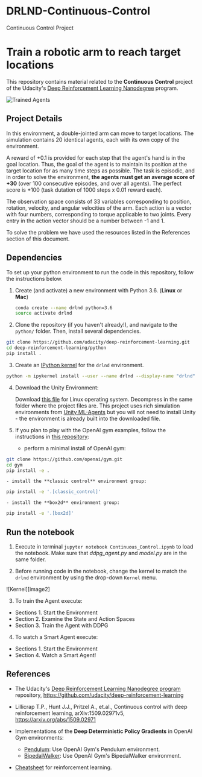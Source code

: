 # DRLND-Continuous-Control
Continuous Control Project

[//]: # (Image References)



# Train a robotic arm to reach target locations

This repository contains material related to the **Continuous Control** project of the Udacity's [Deep Reinforcement Learning Nanodegree](https://www.udacity.com/course/deep-reinforcement-learning-nanodegree--nd893) program.  

![Trained Agents](./images/scene.png)



## Project Details

In this environment, a double-jointed arm can move to target locations. The simulation contains 20 identical agents, each with its own copy of the environment.

A reward of +0.1 is provided for each step that the agent's hand is in the goal location. Thus, the goal of the agent is to maintain its position at the target location for as many time steps as possible. The task is episodic, and in order to solve the environment, **the agents must get an average score of +30** (over 100 consecutive episodes, and over all agents). The perfect score is +100 (task dutation of 1000 steps x 0.01 reward each).

The observation space consists of 33 variables corresponding to position, rotation, velocity, and angular velocities of the arm. Each action is a vector with four numbers, corresponding to torque applicable to two joints. Every entry in the action vector should be a number between -1 and 1.

To solve the problem we have used the resources listed in the References section of this document.

## Dependencies

To set up your python environment to run the code in this repository, follow the instructions below.

1. Create (and activate) a new environment with Python 3.6. (__Linux__ or __Mac__)
	```bash
	conda create --name drlnd python=3.6
	source activate drlnd
	```

2. Clone the repository (if you haven't already!), and navigate to the `python/` folder.  Then, install several dependencies.
```bash
git clone https://github.com/udacity/deep-reinforcement-learning.git
cd deep-reinforcement-learning/python
pip install .
```

3. Create an [IPython kernel](http://ipython.readthedocs.io/en/stable/install/kernel_install.html) for the `drlnd` environment.  
```bash
python -m ipykernel install --user --name drlnd --display-name "drlnd"
```

4. Download the Unity Environment:

    Download [this file](https://s3-us-west-1.amazonaws.com/udacity-drlnd/P2/Reacher/Reacher_Linux.zip) for Linux operating system. Decompress in the same folder where the project files are. This project uses rich simulation environments from [Unity ML-Agents](https://github.com/Unity-Technologies/ml-agents) but you will not need to install Unity - the environment is already built into the downloaded file.

5. If you plan to play with the OpenAI gym examples, follow the instructions in [this repository](https://github.com/openai/gym):
    - perform a minimal install of OpenAI gym:
```bash
git clone https://github.com/openai/gym.git
cd gym
pip install -e .
```    
	- install the **classic control** environment group:
```bash
pip install -e '.[classic_control]'
```
	- install the **box2d** environment group:
```bash
pip install -e '.[box2d]'
```

## Run the notebook

1. Execute in terminal `jupyter notebook Continuous_Control.ipynb` to load the notebook. Make sure that *ddpg_agent.py* and *model.py* are in the same folder.

2. Before running code in the notebook, change the kernel to match the `drlnd` environment by using the drop-down `Kernel` menu. 

  ![Kernel][image2]

3. To train the Agent execute:
  - Sections 1. Start the Environment
  - Section 2. Examine the State and Action Spaces
  - Section 3. Train the Agent with DDPG 
  
4. To watch a Smart Agent execute:
  - Sections 1. Start the Environment
  - Section 4. Watch a Smart Agent!


## References

* The Udacity's [Deep Reinforcement Learning Nanodegree program](https://www.udacity.com/course/deep-reinforcement-learning-nanodegree--nd893) repository, https://github.com/udacity/deep-reinforcement-learning

* Lillicrap T.P., Hunt J.J., Pritzel A., et.al., Continuous control with deep reinforcement learning, arXiv:1509.02971v5, https://arxiv.org/abs/1509.02971

* Implementations of the **Deep Deterministic Policy Gradients** in OpenAI Gym environments:
    - [Pendulum](https://github.com/udacity/deep-reinforcement-learning/tree/master/ddpg-pendulum): Use OpenAI Gym's Pendulum environment.
    - [BipedalWalker](https://github.com/udacity/deep-reinforcement-learning/tree/master/ddpg-bipedal): Use OpenAI Gym's BipedalWalker environment.

* [Cheatsheet](https://github.com/udacity/deep-reinforcement-learning/blob/master/cheatsheet) for reinforcement learning.
